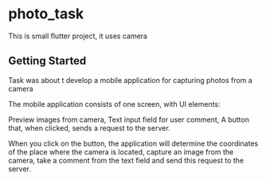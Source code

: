 # photo_task

This is small flutter project, it uses camera

## Getting Started

Task was about t develop a mobile application for capturing photos from a camera

The mobile application consists of one screen, with UI elements:

Preview images from camera, Text input field for user comment,
A button that, when clicked, sends a request to the server.

When you click on the button, the application will determine the coordinates of the place where the camera is located, capture an image from the camera, take a comment from the text field and send this request to the server.